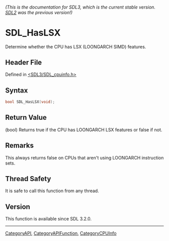 ###### (This is the documentation for SDL3, which is the current stable version. [SDL2](https://wiki.libsdl.org/SDL2/) was the previous version!)
# SDL_HasLSX

Determine whether the CPU has LSX (LOONGARCH SIMD) features.

## Header File

Defined in [<SDL3/SDL_cpuinfo.h>](https://github.com/libsdl-org/SDL/blob/main/include/SDL3/SDL_cpuinfo.h)

## Syntax

```c
bool SDL_HasLSX(void);
```

## Return Value

(bool) Returns true if the CPU has LOONGARCH LSX features or false if not.

## Remarks

This always returns false on CPUs that aren't using LOONGARCH instruction
sets.

## Thread Safety

It is safe to call this function from any thread.

## Version

This function is available since SDL 3.2.0.

----
[CategoryAPI](CategoryAPI), [CategoryAPIFunction](CategoryAPIFunction), [CategoryCPUInfo](CategoryCPUInfo)

